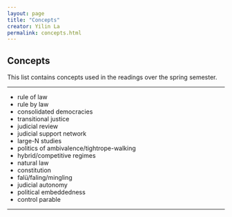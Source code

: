 ```yaml
---
layout: page
title: "Concepts"
creator: Yilin La
permalink: concepts.html
---
```



## Concepts  

This list contains concepts used in the readings over the spring semester.

--- 

- rule of law
- rule by law
- consolidated democracies
- transitional justice
- judicial review
- judicial support network
- large-N studies
- politics of ambivalence/tightrope-walking
- hybrid/competitive regimes
- natural law
- constitution
- falü/faling/mingling  
- judicial autonomy
- political embeddedness
- control parable


---
